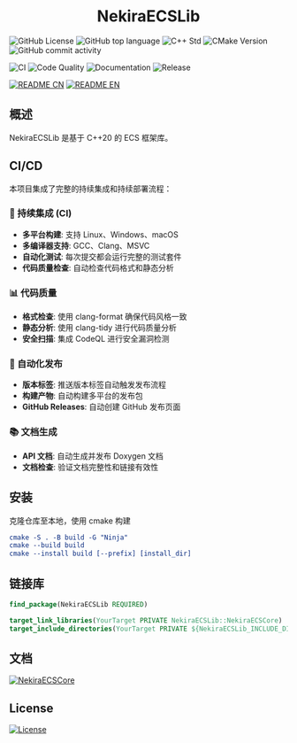 <h1 align="center">NekiraECSLib</h1>

![GitHub License](https://img.shields.io/github/license/TokiraNeo/NekiraECS?style=flat-square&color=%233effc2)
![GitHub top language](https://img.shields.io/github/languages/top/TokiraNeo/NekiraECS?style=flat-square&color=%23f25037)
![C++ Std](https://img.shields.io/badge/C%2B%2B_std-%3E%3D20-%23F761AE?style=flat-square)
![CMake Version](https://img.shields.io/badge/CMake-%3E%3D3.20-%2366F59F?style=flat-square)
![GitHub commit activity](https://img.shields.io/github/commit-activity/m/TokiraNeo/NekiraECS?style=flat-square&labelColor=91CBED&color=A0AEDE)

<!-- CI/CD Status Badges -->

![CI](https://img.shields.io/github/actions/workflow/status/TokiraNeo/NekiraECS/ci.yml?branch=main&style=flat-square&label=CI&color=%2300d4aa)
![Code Quality](https://img.shields.io/github/actions/workflow/status/TokiraNeo/NekiraECS/code-quality.yml?branch=main&style=flat-square&label=Code%20Quality&color=%23ff6b6b)
![Documentation](https://img.shields.io/github/actions/workflow/status/TokiraNeo/NekiraECS/documentation.yml?branch=main&style=flat-square&label=Docs&color=%234ecdc4)
![Release](https://img.shields.io/github/v/release/TokiraNeo/NekiraECS?style=flat-square&color=%23f7b801)

[![README CN](https://img.shields.io/badge/README-%E4%B8%AD%E6%96%87-%2331EDA8?style=for-the-badge)](/Documents/README/README.CN.MD)
[![README EN](https://img.shields.io/badge/README-EN-%2331D4ED?style=for-the-badge)](/Documents/README/README.EN.MD)

## 概述

NekiraECSLib 是基于 C++20 的 ECS 框架库。

## CI/CD

本项目集成了完整的持续集成和持续部署流程：

### 🔧 持续集成 (CI)

- **多平台构建**: 支持 Linux、Windows、macOS
- **多编译器支持**: GCC、Clang、MSVC
- **自动化测试**: 每次提交都会运行完整的测试套件
- **代码质量检查**: 自动检查代码格式和静态分析

### 📊 代码质量

- **格式检查**: 使用 clang-format 确保代码风格一致
- **静态分析**: 使用 clang-tidy 进行代码质量分析
- **安全扫描**: 集成 CodeQL 进行安全漏洞检测

### 🚀 自动化发布

- **版本标签**: 推送版本标签自动触发发布流程
- **构建产物**: 自动构建多平台的发布包
- **GitHub Releases**: 自动创建 GitHub 发布页面

### 📚 文档生成

- **API 文档**: 自动生成并发布 Doxygen 文档
- **文档检查**: 验证文档完整性和链接有效性

## 安装

克隆仓库至本地，使用 cmake 构建

```cmake
cmake -S . -B build -G "Ninja"
cmake --build build
cmake --install build [--prefix] [install_dir]
```

## 链接库

```cmake
find_package(NekiraECSLib REQUIRED)

target_link_libraries(YourTarget PRIVATE NekiraECSLib::NekiraECSCore)
target_include_directories(YourTarget PRIVATE ${NekiraECSLib_INCLUDE_DIRS})
```

## 文档

[![NekiraECSCore](https://img.shields.io/badge/NekiraECSCore-%2372B0FD?style=for-the-badge&labelColor=%2372B0FD&color=%2372B0FD)](/Documents/NekiraECSCore/NekiraECSCore.CN.MD)

## License

[![License](https://img.shields.io/badge/License-MIT-38E575?style=for-the-badge)](/LICENSE)
